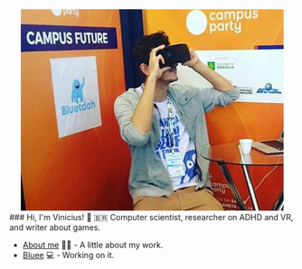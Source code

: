 <div align="center">
  <img src="https://github.com/viniciumelo/viniciumelo/blob/main/36488227_2199614193387521_1717933630740758528_n.jpg?raw=true" alt="alt text">
</div>
### Hi, I'm Vinicius! 👋
🇧🇷
Computer scientist, researcher on ADHD and VR, and writer about games.

- [About me](https://viniciumelo.com.br/) ✍🏼 - A little about my work.
- [Bluee](https://www.bluee.net.br/) 💻 - Working on it.
<!--
**viniciumelo/viniciumelo** is a ✨ _special_ ✨ repository because its `README.md` (this file) appears on your GitHub profile.

Here are some ideas to get you started:

- 🔭 I’m currently working on ...
- 🌱 I’m currently learning ...
- 👯 I’m looking to collaborate on ...
- 🤔 I’m looking for help with ...
- 💬 Ask me about ...
- 📫 How to reach me: ...
- 😄 Pronouns: ...
- ⚡ Fun fact: ...
-->
